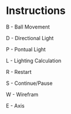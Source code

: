 # Instructions

B - Ball Movement

D - Directional Light

P - Pontual Light

L - Lighting Calculation

R - Restart

S - Continue/Pause

W - Wirefram

E - Axis